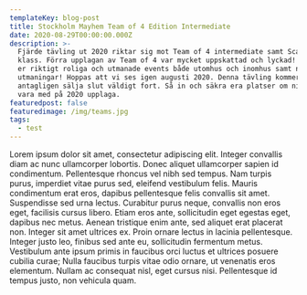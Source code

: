 ```yaml
---
templateKey: blog-post
title: Stockholm Mayhem Team of 4 Edition Intermediate
date: 2020-08-29T00:00:00.000Z
description: >-
  Fjärde tävling ut 2020 riktar sig mot Team of 4 intermediate samt Scaled
  klass. Förra upplagan av Team of 4 var mycket uppskattad och lyckad! Vi lovar
  er riktigt roliga och utmanade events både utomhus och inomhus samt nya tuffa
  utmaningar! Hoppas att vi ses igen augusti 2020. Denna tävling kommer
  antagligen sälja slut väldigt fort. Så in och säkra era platser om ni vill
  vara med på 2020 upplaga.
featuredpost: false
featuredimage: /img/teams.jpg
tags:
  - test
---
```

Lorem ipsum dolor sit amet, consectetur adipiscing elit. Integer convallis diam ac nunc ullamcorper lobortis. Donec aliquet ullamcorper sapien id condimentum. Pellentesque rhoncus vel nibh sed tempus. Nam turpis purus, imperdiet vitae purus sed, eleifend vestibulum felis. Mauris condimentum erat eros, dapibus pellentesque felis convallis sit amet. Suspendisse sed urna lectus. Curabitur purus neque, convallis non eros eget, facilisis cursus libero. Etiam eros ante, sollicitudin eget egestas eget, dapibus nec metus. Aenean tristique enim ante, sed aliquet erat placerat non. Integer sit amet ultrices ex. Proin ornare lectus in lacinia pellentesque. Integer justo leo, finibus sed ante eu, sollicitudin fermentum metus. Vestibulum ante ipsum primis in faucibus orci luctus et ultrices posuere cubilia curae; Nulla faucibus turpis vitae odio ornare, ut venenatis eros elementum. Nullam ac consequat nisl, eget cursus nisi. Pellentesque id tempus justo, non vehicula quam.
